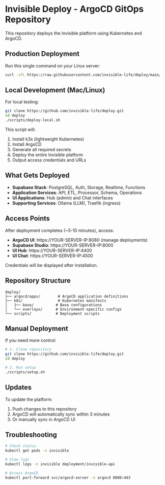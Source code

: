 # Invisible Deploy - ArgoCD GitOps Repository

This repository deploys the Invisible platform using Kubernetes and ArgoCD.

## Production Deployment

Run this single command on your Linux server:

```bash
curl -sfL https://raw.githubusercontent.com/invisible-life/deploy/main/scripts/deploy.sh | sh -
```

## Local Development (Mac/Linux)

For local testing:

```bash
git clone https://github.com/invisible-life/deploy.git
cd deploy
./scripts/deploy-local.sh
```

This script will:
1. Install k3s (lightweight Kubernetes)
2. Install ArgoCD
3. Generate all required secrets
4. Deploy the entire Invisible platform
5. Output access credentials and URLs

## What Gets Deployed

- **Supabase Stack**: PostgreSQL, Auth, Storage, Realtime, Functions
- **Application Services**: API, ETL, Processor, Schema, Operations
- **UI Applications**: Hub (admin) and Chat interfaces
- **Supporting Services**: Ollama (LLM), Traefik (ingress)

## Access Points

After deployment completes (~5-10 minutes), access:

- **ArgoCD UI**: https://YOUR-SERVER-IP:8080 (manage deployments)
- **Supabase Studio**: https://YOUR-SERVER-IP:8000
- **UI Hub**: https://YOUR-SERVER-IP:4400
- **UI Chat**: https://YOUR-SERVER-IP:4500

Credentials will be displayed after installation.

## Repository Structure

```
deploy/
├── argocd/apps/        # ArgoCD application definitions
├── k8s/                # Kubernetes manifests
│   ├── base/          # Base configurations
│   └── overlays/      # Environment-specific configs
└── scripts/           # Deployment scripts
```

## Manual Deployment

If you need more control:

```bash
# 1. Clone repository
git clone https://github.com/invisible-life/deploy.git
cd deploy

# 2. Run setup
./scripts/setup.sh
```

## Updates

To update the platform:
1. Push changes to this repository
2. ArgoCD will automatically sync within 3 minutes
3. Or manually sync in ArgoCD UI

## Troubleshooting

```bash
# Check status
kubectl get pods -n invisible

# View logs
kubectl logs -n invisible deployment/invisible-api

# Access ArgoCD
kubectl port-forward svc/argocd-server -n argocd 8080:443
```